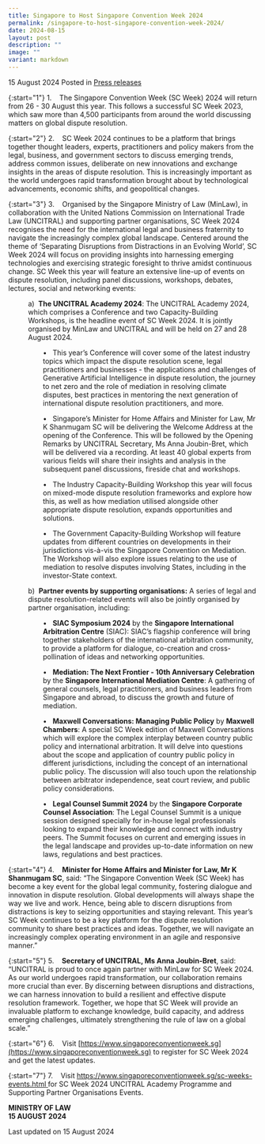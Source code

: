 ```yaml
---
title: Singapore to Host Singapore Convention Week 2024
permalink: /singapore-to-host-singapore-convention-week-2024/
date: 2024-08-15
layout: post
description: ""
image: ""
variant: markdown
---
```

15 August 2024 Posted in [Press releases](/news/press-releases)

{:start="1"}
1.&nbsp;&nbsp;&nbsp; The Singapore Convention Week (SC Week) 2024 will return from 26 - 30 August this year. This follows a successful SC Week 2023, which saw more than 4,500 participants from around the world discussing matters on global dispute resolution.

{:start="2"}
2.&nbsp;&nbsp;&nbsp; SC Week 2024 continues to be a platform that brings together thought leaders, experts, practitioners and policy makers from the legal, business, and government sectors to discuss emerging trends, address common issues, deliberate on new innovations and exchange insights in the areas of dispute resolution. This is increasingly important as the world undergoes rapid transformation brought about by technological advancements, economic shifts, and geopolitical changes.

{:start="3"}
3.&nbsp;&nbsp;&nbsp; Organised by the Singapore Ministry of Law (MinLaw), in collaboration with the United Nations Commission on International Trade Law (UNCITRAL) and supporting partner organisations, SC Week 2024 recognises the need for the international legal and business fraternity to navigate the increasingly complex global landscape. Centered around the theme of ‘Separating Disruptions from Distractions in an Evolving World’, SC Week 2024 will focus on providing insights into harnessing emerging technologies and exercising strategic foresight to thrive amidst continuous change. SC Week this year will feature an extensive line-up of events on dispute resolution, including panel discussions, workshops, debates, lectures, social and networking events:

<p style="margin-left: 40px">
a)&nbsp; <b>The UNCITRAL Academy 2024</b>: The UNCITRAL Academy 2024, which comprises a Conference and two Capacity-Building Workshops, is the headline event of SC Week 2024. It is jointly organised by MinLaw and UNCITRAL and will be held on 27 and 28 August 2024.</p>

<p style="margin-left: 70px">
•          &nbsp; This year’s Conference will cover some of the latest industry topics which impact the dispute resolution scene, legal practitioners and businesses - the applications and challenges of Generative Artificial Intelligence in dispute resolution, the journey to net zero and the role of mediation in resolving climate disputes, best practices in mentoring the next generation of international dispute resolution practitioners, and more.</p>

<p style="margin-left: 70px">
•          &nbsp; Singapore’s Minister for Home Affairs and Minister for Law, Mr K Shanmugam SC will be delivering the Welcome Address at the opening of the Conference. This will be followed by the Opening Remarks by UNCITRAL Secretary, Ms Anna Joubin-Bret, which will be delivered via a recording. At least 40 global experts from various fields will share their insights and analysis in the subsequent panel discussions, fireside chat and workshops.</p>

<p style="margin-left: 70px">
•          &nbsp; The Industry Capacity-Building Workshop this year will focus on mixed-mode dispute resolution frameworks and explore how this, as well as how mediation utilised alongside other appropriate dispute resolution, expands opportunities and solutions.</p>

<p style="margin-left: 70px">
•          &nbsp; The Government Capacity-Building Workshop will feature updates from different countries on developments in their jurisdictions vis-à-vis the Singapore Convention on Mediation. The Workshop will also explore issues relating to the use of mediation to resolve disputes involving States, including in the investor-State context. 

</p><p style="margin-left: 40px">
b)&nbsp; <b>Partner events by supporting organisations:</b> A series of legal and dispute resolution-related events will also be jointly organised by partner organisation, including:</p>

<p style="margin-left: 70px">
•          &nbsp; <b>SIAC Symposium 2024</b> by the <b>Singapore International Arbitration Centre</b> (SIAC): SIAC’s flagship conference will bring together stakeholders of the international arbitration community, to provide a platform for dialogue, co-creation and cross-pollination of ideas and networking opportunities.</p>

<p style="margin-left: 70px">
•          &nbsp; <b>Mediation: The Next Frontier - 10th Anniversary Celebration</b> by the <b>Singapore International Mediation Centre</b>: A gathering of general counsels, legal practitioners, and business leaders from Singapore and abroad, to discuss the growth and future of mediation.</p>

<p style="margin-left: 70px">
•          &nbsp; <b>Maxwell Conversations: Managing Public Policy</b> by <b>Maxwell Chambers</b>: A special SC Week edition of Maxwell Conversations which will explore the complex interplay between country public policy and international arbitration. It will delve into questions about the scope and application of country public policy in different jurisdictions, including the concept of an international public policy. The discussion will also touch upon the relationship between arbitrator independence, seat court review, and public policy considerations.</p>

<p style="margin-left: 70px">
•          &nbsp; <b>Legal Counsel Summit 2024</b> by the <b>Singapore Corporate Counsel Association</b>: The Legal Counsel Summit is a unique session designed specially for in-house legal professionals looking to expand their knowledge and connect with industry peers. The Summit focuses on current and emerging issues in the legal landscape and provides up-to-date information on new laws, regulations and best practices.</p>

{:start="4"}
4.&nbsp;&nbsp;&nbsp; **Minister for Home Affairs and Minister for Law, Mr K Shanmugam SC**, said: “The Singapore Convention Week (SC Week) has become a key event for the global legal community, fostering dialogue and innovation in dispute resolution. Global developments will always shape the way we live and work. Hence, being able to discern disruptions from distractions is key to seizing opportunities and staying relevant. This year’s SC Week continues to be a key platform for the dispute resolution community to share best practices and ideas. Together, we will navigate an increasingly complex operating environment in an agile and responsive manner.”

{:start="5"}
5.&nbsp;&nbsp;&nbsp; **Secretary of UNCITRAL, Ms Anna Joubin-Bret**, said: “UNCITRAL is proud to once again partner with MinLaw for SC Week 2024. As our world undergoes rapid transformation, our collaboration remains more crucial than ever. By discerning between disruptions and distractions, we can harness innovation to build a resilient and effective dispute resolution framework. Together, we hope that SC Week will provide an invaluable platform to exchange knowledge, build capacity, and address emerging challenges, ultimately strengthening the rule of law on a global scale.”

{:start="6"}
6.&nbsp;&nbsp;&nbsp; Visit [https://www.singaporeconventionweek.sg](https://www.singaporeconventionweek.sg) to register for SC Week 2024 and get the latest updates.

{:start="7"}
7.&nbsp;&nbsp;&nbsp; Visit [https://www.singaporeconventionweek.sg/sc-weeks-events.html ](https://www.singaporeconventionweek.sg/sc-weeks-events.html )for SC Week 2024 UNCITRAL Academy Programme and Supporting Partner Organisations Events.

**MINISTRY OF LAW**
<br>**15 AUGUST 2024**

<p class="right-side-updated">Last updated on 15 August 2024</p>

